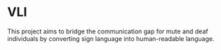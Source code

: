 # VLI
This project aims to bridge the communication gap for mute and deaf individuals by converting sign language into human-readable language.
